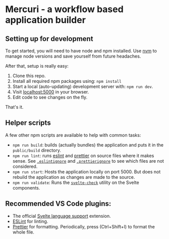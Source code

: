 # Mercuri - a workflow based application builder

## Setting up for development

To get started, you will need to have node and npm installed. Use
[nvm](https://github.com/nvm-sh/nvm) to manage node versions and save yourself
from future headaches.

After that, setup is really easy:

1. Clone this repo.
2. Install all required npm packages using: `npm install`
3. Start a local (auto-updating) development server with: `npm run dev`.
4. Visit [localhost:5000](http://localhost:5000) in your browser.
5. Edit code to see changes on the fly.

That's it.

## Helper scripts

A few other npm scripts are available to help with common tasks:

- `npm run build`: builds (actually bundles) the application and puts it in the
  `public/build` directory.
- `npm run lint`: runs [eslint](https://eslint.org/) and [prettier](https://prettier.io/)
  on source files where it makes sense. See [`.eslintignore`](./.eslintignore)
  and [`.prettierignore`](./.prettierignore) to see which files are not considered.
- `npm run start`: Hosts the application locally on port 5000. But does not rebuild
  the application as changes are made to the source.
- `npm run validate`: Runs the [`svelte-check`](https://github.com/sveltejs/language-tools/tree/master/packages/svelte-check)
  utility on the Svelte components.

## Recommended VS Code plugins:

- The official [Svelte language support](https://marketplace.visualstudio.com/items?itemName=svelte.svelte-vscode)
  extension.
- [ESLint](https://marketplace.visualstudio.com/items?itemName=dbaeumer.vscode-eslint) for linting.
- [Prettier](https://marketplace.visualstudio.com/items?itemName=esbenp.prettier-vscode) for formatting.
  Periodically, press (Ctrl+Shift+I) to format the whole file.
